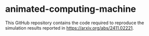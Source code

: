 # animated-computing-machine
This GitHub repository contains the code required to reproduce the simulation results reported in https://arxiv.org/abs/2411.02221.
